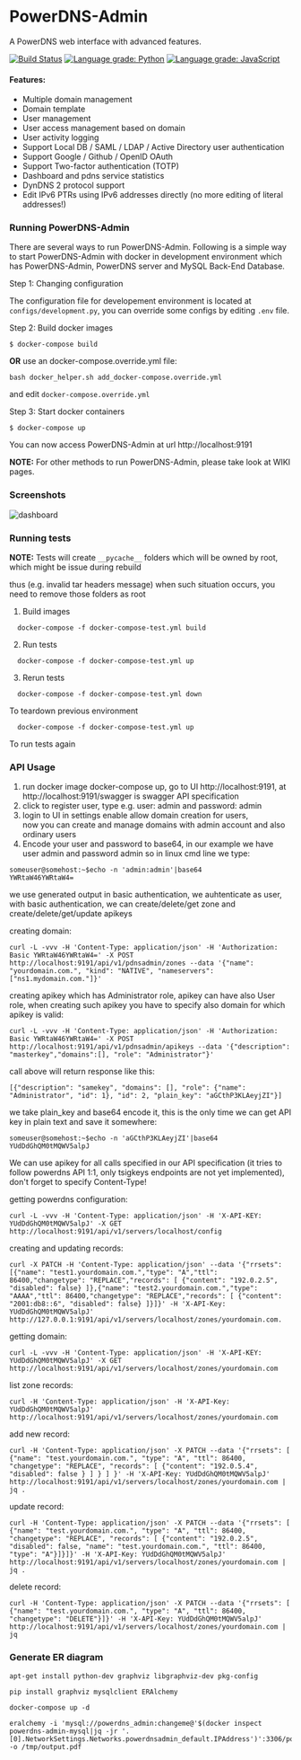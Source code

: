 # PowerDNS-Admin
A PowerDNS web interface with advanced features.

[![Build Status](https://travis-ci.org/ngoduykhanh/PowerDNS-Admin.svg?branch=master)](https://travis-ci.org/ngoduykhanh/PowerDNS-Admin)
[![Language grade: Python](https://img.shields.io/lgtm/grade/python/g/ngoduykhanh/PowerDNS-Admin.svg?logo=lgtm&logoWidth=18)](https://lgtm.com/projects/g/ngoduykhanh/PowerDNS-Admin/context:python)
[![Language grade: JavaScript](https://img.shields.io/lgtm/grade/javascript/g/ngoduykhanh/PowerDNS-Admin.svg?logo=lgtm&logoWidth=18)](https://lgtm.com/projects/g/ngoduykhanh/PowerDNS-Admin/context:javascript)

#### Features:
- Multiple domain management
- Domain template
- User management
- User access management based on domain
- User activity logging
- Support Local DB / SAML / LDAP / Active Directory user authentication
- Support Google / Github / OpenID OAuth
- Support Two-factor authentication (TOTP)
- Dashboard and pdns service statistics
- DynDNS 2 protocol support
- Edit IPv6 PTRs using IPv6 addresses directly (no more editing of literal addresses!)

### Running PowerDNS-Admin
There are several ways to run PowerDNS-Admin. Following is a simple way to start PowerDNS-Admin with docker in development environment which has PowerDNS-Admin, PowerDNS server and MySQL Back-End Database.

Step 1: Changing configuration

The configuration file for developement environment is located at `configs/development.py`, you can override some configs by editing `.env` file.

Step 2: Build docker images

```$ docker-compose build```

**OR** use an docker-compose.override.yml file:

`bash docker_helper.sh add_docker-compose.override.yml`

and edit `docker-compose.override.yml`

Step 3: Start docker containers

```$ docker-compose up```

You can now access PowerDNS-Admin at url http://localhost:9191

**NOTE:** For other methods to run PowerDNS-Admin, please take look at WIKI pages.

### Screenshots
![dashboard](https://user-images.githubusercontent.com/6447444/44068603-0d2d81f6-9fa5-11e8-83af-14e2ad79e370.png)

### Running tests

**NOTE:** Tests will create `__pycache__` folders which will be owned by root, which might be issue during rebuild

 thus (e.g. invalid tar headers message) when such situation occurs, you need to remove those folders as root

1. Build images

  ```
    docker-compose -f docker-compose-test.yml build
  ```

2. Run tests

  ```
    docker-compose -f docker-compose-test.yml up
  ```

3. Rerun tests

  ```
    docker-compose -f docker-compose-test.yml down
  ```

  To teardown previous environment

  ```
    docker-compose -f docker-compose-test.yml up
  ```

  To run tests again

### API Usage

1. run docker image docker-compose up, go to UI http://localhost:9191, at http://localhost:9191/swagger is swagger API specification
2. click to register user, type e.g. user: admin and password: admin
3. login to UI in settings enable allow domain creation for users,  
  now you can create and manage domains with admin account and also ordinary users
4. Encode your user and password to base64, in our example we have user admin and password admin so in linux cmd line we type:

```
someuser@somehost:~$echo -n 'admin:admin'|base64
YWRtaW46YWRtaW4=
```

we use generated output in basic authentication, we auhtenticate as user,
with basic authentication, we can create/delete/get zone and create/delete/get/update apikeys

creating domain:

```
curl -L -vvv -H 'Content-Type: application/json' -H 'Authorization: Basic YWRtaW46YWRtaW4=' -X POST http://localhost:9191/api/v1/pdnsadmin/zones --data '{"name": "yourdomain.com.", "kind": "NATIVE", "nameservers": ["ns1.mydomain.com."]}'
```

creating apikey which has Administrator role, apikey can have also User role, when creating such apikey you have to specify also domain for which apikey is valid:

```
curl -L -vvv -H 'Content-Type: application/json' -H 'Authorization: Basic YWRtaW46YWRtaW4=' -X POST http://localhost:9191/api/v1/pdnsadmin/apikeys --data '{"description": "masterkey","domains":[], "role": "Administrator"}'
```

call above will return response like this:

```
[{"description": "samekey", "domains": [], "role": {"name": "Administrator", "id": 1}, "id": 2, "plain_key": "aGCthP3KLAeyjZI"}]
```

we take plain_key and base64 encode it, this is the only time we can get API key in plain text and save it somewhere:

```
someuser@somehost:~$echo -n 'aGCthP3KLAeyjZI'|base64
YUdDdGhQM0tMQWV5alpJ
```

We can use apikey for all calls specified in our API specification (it tries to follow powerdns API 1:1, only tsigkeys endpoints are not yet implemented), don't forget to specify Content-Type!

getting powerdns configuration:

```
curl -L -vvv -H 'Content-Type: application/json' -H 'X-API-KEY: YUdDdGhQM0tMQWV5alpJ' -X GET http://localhost:9191/api/v1/servers/localhost/config
```

creating and updating records:

```
curl -X PATCH -H 'Content-Type: application/json' --data '{"rrsets": [{"name": "test1.yourdomain.com.","type": "A","ttl": 86400,"changetype": "REPLACE","records": [ {"content": "192.0.2.5", "disabled": false} ]},{"name": "test2.yourdomain.com.","type": "AAAA","ttl": 86400,"changetype": "REPLACE","records": [ {"content": "2001:db8::6", "disabled": false} ]}]}' -H 'X-API-Key: YUdDdGhQM0tMQWV5alpJ' http://127.0.0.1:9191/api/v1/servers/localhost/zones/yourdomain.com.
```

getting domain:

```
curl -L -vvv -H 'Content-Type: application/json' -H 'X-API-KEY: YUdDdGhQM0tMQWV5alpJ' -X GET http://localhost:9191/api/v1/servers/localhost/zones/yourdomain.com
```

list zone records:

```
curl -H 'Content-Type: application/json' -H 'X-API-Key: YUdDdGhQM0tMQWV5alpJ' http://localhost:9191/api/v1/servers/localhost/zones/yourdomain.com
```

add new record:

```
curl -H 'Content-Type: application/json' -X PATCH --data '{"rrsets": [ {"name": "test.yourdomain.com.", "type": "A", "ttl": 86400, "changetype": "REPLACE", "records": [ {"content": "192.0.5.4", "disabled": false } ] } ] }' -H 'X-API-Key: YUdDdGhQM0tMQWV5alpJ' http://localhost:9191/api/v1/servers/localhost/zones/yourdomain.com | jq .
```

update record:

```
curl -H 'Content-Type: application/json' -X PATCH --data '{"rrsets": [ {"name": "test.yourdomain.com.", "type": "A", "ttl": 86400, "changetype": "REPLACE", "records": [ {"content": "192.0.2.5", "disabled": false, "name": "test.yourdomain.com.", "ttl": 86400, "type": "A"}]}]}' -H 'X-API-Key: YUdDdGhQM0tMQWV5alpJ' http://localhost:9191/api/v1/servers/localhost/zones/yourdomain.com | jq .
```

delete record:

```
curl -H 'Content-Type: application/json' -X PATCH --data '{"rrsets": [ {"name": "test.yourdomain.com.", "type": "A", "ttl": 86400, "changetype": "DELETE"}]}' -H 'X-API-Key: YUdDdGhQM0tMQWV5alpJ' http://localhost:9191/api/v1/servers/localhost/zones/yourdomain.com | jq
```

### Generate ER diagram

```
apt-get install python-dev graphviz libgraphviz-dev pkg-config
```

```
pip install graphviz mysqlclient ERAlchemy
```

```
docker-compose up -d
```

```
eralchemy -i 'mysql://powerdns_admin:changeme@'$(docker inspect powerdns-admin-mysql|jq -jr '.[0].NetworkSettings.Networks.powerdnsadmin_default.IPAddress')':3306/powerdns_admin' -o /tmp/output.pdf
```
